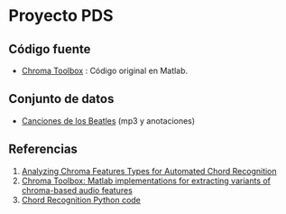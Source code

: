 # Proyecto PDS

## Código fuente

* [Chroma Toolbox](https://www.audiolabs-erlangen.de/resources/MIR/chromatoolbox) : Código original en Matlab.

## Conjunto de datos

* [Canciones de los Beatles](http://labrosa.ee.columbia.edu/projects/chords/) (mp3 y anotaciones)

## Referencias

1. [Analyzing Chroma Features Types for Automated Chord Recognition](https://www.audiolabs-erlangen.de/content/05-fau/professor/00-mueller/03-publications/2011_JiangGroscheKonzMueller_ChordRecognitionEvaluation_AES42-Ilmenau.pdf)
2. [Chroma Toolbox: Matlab implementations for extracting variants of chroma-based audio features](https://www.audiolabs-erlangen.de/content/resources/MIR/chromatoolbox/2011_MuellerEwert_ChromaToolbox_ISMIR.pdf)
3. [Chord Recognition Python code](https://www.audiolabs-erlangen.de/resources/MIR/FMP/C5/C5.html)

